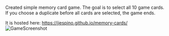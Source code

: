 Created simple memory card game. The goal is to select all 10 game cards. If you choose a duplicate before all cards are selected, the game ends.

It is hosted here: https://jiespino.github.io/memory-cards/
![GameScreenshot](https://user-images.githubusercontent.com/77263142/128781489-769fb22d-bd6a-4b05-9ced-fc03f1b8888b.JPG)
